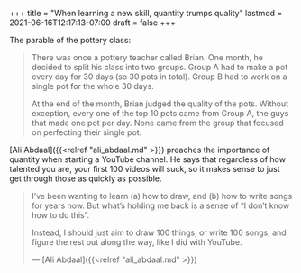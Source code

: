 +++
title = "When learning a new skill, quantity trumps quality"
lastmod = 2021-06-16T12:17:13-07:00
draft = false
+++

The parable of the pottery class:

> There was once a pottery teacher called Brian. One month, he decided to split his class into two groups. Group A had to make a pot every day for 30 days (so 30 pots in total). Group B had to work on a single pot for the whole 30 days.
>
> At the end of the month, Brian judged the quality of the pots. Without exception, every one of the top 10 pots came from Group A, the guys that made one pot per day. None came from the group that focused on perfecting their single pot.

[Ali Abdaal]({{<relref "ali_abdaal.md" >}}) preaches the importance of quantity when starting a YouTube channel. He says that regardless of how talented you are, your first 100 videos will suck, so it makes sense to just get through those as quickly as possible.

> I’ve been wanting to learn (a) how to draw, and (b) how to write songs for years now. But what’s holding me back is a sense of “I don’t know how to do this”.
>
> Instead, I should just aim to draw 100 things, or write 100 songs, and figure the rest out along the way, like I did with YouTube.
>
> — [Ali Abdaal]({{<relref "ali_abdaal.md" >}})